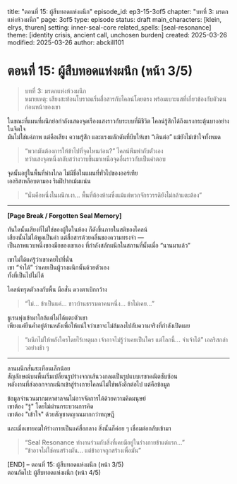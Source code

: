 title: "ตอนที่ 15: ผู้สืบทอดแห่งผนึก"
episode_id: ep3-15-3of5
chapter: "บทที่ 3: มรดกแห่งห้วงผนึก"
page: 3of5
type: episode
status: draft
main_characters: [klein, elrys, thuren]
setting: inner-seal-core
related_spells: [seal-resonance]
theme: [identity crisis, ancient call, unchosen burden]
created: 2025-03-26
modified: 2025-03-26
author: abckill101

# ตอนที่ 15: ผู้สืบทอดแห่งผนึก (หน้า 3/5)

> บทที่ 3: มรดกแห่งห้วงผนึก\
> หมายเหตุ: เสียงสะท้อนโบราณเริ่มสื่อสารกับไคลน์โดยตรง พร้อมเบาะแสที่เกี่ยวข้องกับตัวตนก่อนหน้าของเขา

ในขณะที่แผนที่ผนึกย่อกำลังแสดงจุดเรืองแสงราวกับระบบที่มีชีวิต ไคลน์รู้สึกได้ถึงแรงกระตุ้นบางอย่างในจิตใจ  
มันไม่ใช่แค่ภาพ แต่คือเสียง ความรู้สึก และแรงผลักดันที่บีบให้เขา “เดินต่อ” แม้ยังไม่เข้าใจทั้งหมด  

> “พวกมันต้องการให้ข้าไปที่จุดไหนก่อน?” ไคลน์พึมพำกับตัวเอง  
> ทว่าแสงจุดหนึ่งกลับสว่างวาบขึ้นมาเหนือจุดอื่นราวกับเป็นคำตอบ

จุดนั้นอยู่ในพื้นที่ห่างไกล ไม่มีชื่อในแผนที่ทั่วไปของออร์เทีย  
เอลริสเหลือบตามอง ริมฝีปากเม้มแน่น  
> “นั่นคือหนึ่งในผนึกเงา... พื้นที่ต้องห้ามซึ่งแม้แต่พวกจักรวรรดิยังไม่กล้าแตะต้อง”

---

**[Page Break / Forgotten Seal Memory]**

ทันใดนั้นเสียงที่ไม่ใช่ของผู้ใดในห้อง ก็ดังขึ้นภายในสติของไคลน์  
เสียงนั้นไม่ได้พูดเป็นคำ แต่สื่อสารด้วยคลื่นของความทรงจำ —  
เป็นภาพแวบหนึ่งของมือของเขาเอง ที่กำลังสลักผนึกในสถานที่นั้นเมื่อ “นานมาแล้ว”

เขาไม่ได้แค่รู้ว่าเขาเคยไปที่นั่น  
เขา “จำได้” ว่าเคยเป็นผู้วางผนึกนั้นด้วยตัวเอง  
ทั้งที่เป็นไปไม่ได้

ไคลน์ทรุดตัวลงกับพื้น มือสั่น ดวงตาเบิกกว้าง  
> “ไม่… ข้าเป็นแค่... ชาวบ้านธรรมดาคนหนึ่ง... ข้าไม่เคย…”

ธูเรนพุ่งเข้ามาใกล้แต่ไม่ได้แตะตัวเขา  
เพียงแค่ยืนค้ำอยู่ด้านหลังเพื่อให้แน่ใจว่าเขาจะไม่ล้มลงไปกับความจริงที่กำลังเปิดเผย

> “ผนึกไม่ให้พลังใครโดยไร้เหตุผล เจ้าอาจไม่รู้ว่าเคยเป็นใคร แต่โลกนี้... จำเจ้าได้” เอลริสกล่าวอย่างช้า ๆ

---

ลานผนึกสั่นสะเทือนเล็กน้อย  
สัญลักษณ์บนพื้นเริ่มเปลี่ยนรูปร่างจากเส้นวงกลมเป็นรูปแบบเรขาคณิตซับซ้อน  
พลังงานที่ส่งออกจากผนึกเข้าสู่ร่างกายไคลน์ไม่ใช่พลังอีกต่อไป แต่คือข้อมูล

ข้อมูลจำนวนมากมหาศาลจนไม่อาจจัดการได้ด้วยความคิดมนุษย์  
เขาต้อง "รู้" โดยไม่ผ่านกระบวนการคิด  
เขาต้อง "เข้าใจ" ด้วยสัญชาตญาณมากกว่าทฤษฎี

และเมื่อเขายอมให้ร่างกายเป็นแค่สื่อกลาง สิ่งนั้นก็ค่อย ๆ เชื่อมต่อกลับเข้ามา

> “Seal Resonance ทำงานร่วมกับสิ่งที่เคยมีอยู่ในร่างกายข้าแต่แรก…”  
> “ข้าอาจไม่ใช่คนสร้างมัน… แต่ข้าอาจถูกสร้างเพื่อมัน”

[END] – ตอนที่ 15: ผู้สืบทอดแห่งผนึก (หน้า 3/5)  
ตอนถัดไป: ผู้สืบทอดแห่งผนึก (หน้า 4/5)
